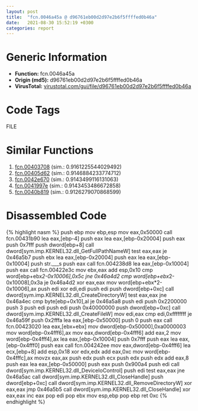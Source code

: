 ```yaml
---
layout: post
title:  "fcn.0046a45a @ d96761eb00d2d97e2b6f5ffffed0b46a"
date:   2021-08-30 15:52:19 +0300
categories: report
---
```


# Generic Information
- **Function:** fcn.0046a45a
- **Origin (md5):** d96761eb00d2d97e2b6f5ffffed0b46a
- **VirusTotal:** [virustotal.com/gui/file/d96761eb00d2d97e2b6f5ffffed0b46a][virustotal_ref]

# Code Tags
<span class="tag" id="FILE">FILE</span>


# Similar Functions

1. [fcn.00403708][similar_1_ref] (sim.: 0.9161225544029492)
2. [fcn.00405d62][similar_2_ref] (sim.: 0.9146884233774712)
3. [fcn.0042e670][similar_3_ref] (sim.: 0.9143499116131063)
4. [fcn.0041997e][similar_4_ref] (sim.: 0.9143453486672858)
5. [fcn.0040b819][similar_5_ref] (sim.: 0.9126279070868599)


# Disassembled Code

{% highlight nasm %}
push ebp
mov ebp,esp
mov eax,0x50000
call fcn.00431b90
lea eax,[ebp-4]
push eax
lea eax,[ebp-0x20004]
push eax
push 0x7fff
push dword[ebp+8]
call dword[sym.imp.KERNEL32.dll_GetFullPathNameW]
test eax,eax
je 0x46a5b7
push ebx
lea eax,[ebp-0x20004]
push eax
lea eax,[ebp-0x10004]
push str.___s
push eax
call fcn.004238d8
lea eax,[ebp-0x10004]
push eax
call fcn.00422e3c
mov ebx,eax
add esp,0x10
cmp word[ebp+ebx*2-0x10006],0x5c
jne 0x46a4d2
cmp word[ebp+ebx*2-0x10008],0x3a
je 0x46a4d2
xor eax,eax
mov word[ebp+ebx*2-0x10006],ax
push edi
xor edi,edi
push edi
push dword[ebp+0xc]
call dword[sym.imp.KERNEL32.dll_CreateDirectoryW]
test eax,eax
jne 0x46a4ec
cmp byte[ebp+0x10],al
je 0x46a5a8
push edi
push 0x2200000
push 3
push edi
push edi
push 0x40000000
push dword[ebp+0xc]
call dword[sym.imp.KERNEL32.dll_CreateFileW]
mov edi,eax
cmp edi,0xffffffff
je 0x46a59f
push 0x2fffa
lea eax,[ebp-0x50000]
push 0
push eax
call fcn.00423020
lea eax,[ebx+ebx]
mov dword[ebp-0x50000],0xa0000003
mov word[ebp-0x4fff6],ax
mov eax,dword[ebp-0x4fff6]
add eax,2
mov word[ebp-0x4fff4],ax
lea eax,[ebp-0x10004]
push 0x7fff
push eax
lea eax,[ebp-0x4fff0]
push eax
call fcn.004242ee
mov eax,dword[ebp-0x4fff6]
lea ecx,[ebp+8]
add esp,0x18
xor edx,edx
add eax,0xc
mov word[ebp-0x4fffc],ax
movzx eax,ax
push edx
push ecx
push edx
push edx
add eax,8
push eax
lea eax,[ebp-0x50000]
push eax
push 0x900a4
push edi
call dword[sym.imp.KERNEL32.dll_DeviceIoControl]
push edi
test eax,eax
jne 0x46a5ac
call dword[sym.imp.KERNEL32.dll_CloseHandle]
push dword[ebp+0xc]
call dword[sym.imp.KERNEL32.dll_RemoveDirectoryW]
xor eax,eax
jmp 0x46a5b5
call dword[sym.imp.KERNEL32.dll_CloseHandle]
xor eax,eax
inc eax
pop edi
pop ebx
mov esp,ebp
pop ebp
ret 0xc
{% endhighlight %}


[similar_1_ref]: /report/fcn.00403708@1123b7aa5760238fe93045e585b8234c
[similar_2_ref]: /report/fcn.00405d62@1123b7aa5760238fe93045e585b8234c
[similar_3_ref]: /report/fcn.0042e670@279a61b1e76da49531f1f16fd1102a2d
[similar_4_ref]: /report/fcn.0041997e@418e0921f3a9bd4f5bc0dcc59623b5a1
[similar_5_ref]: /report/fcn.0040b819@418e0921f3a9bd4f5bc0dcc59623b5a1
[virustotal_ref]: https://www.virustotal.com/gui/file/d96761eb00d2d97e2b6f5ffffed0b46a